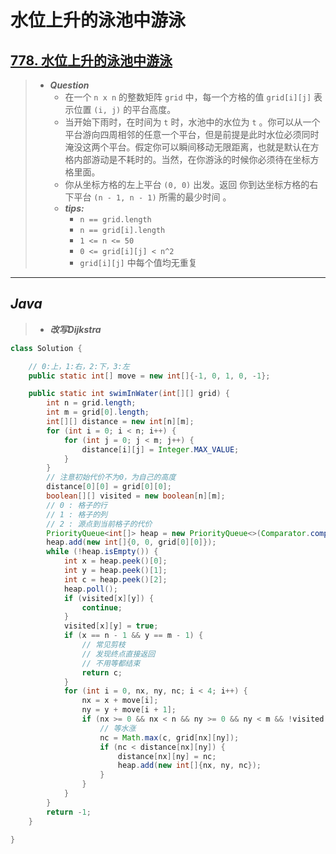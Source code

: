 # 水位上升的泳池中游泳

## [778. 水位上升的泳池中游泳](https://leetcode.cn/problems/swim-in-rising-water/)

> - ***Question***
>   - 在一个 `n x n` 的整数矩阵 `grid` 中，每一个方格的值 `grid[i][j]` 表示位置 `(i, j)` 的平台高度。
>   - 当开始下雨时，在时间为 `t` 时，水池中的水位为 `t` 。你可以从一个平台游向四周相邻的任意一个平台，但是前提是此时水位必须同时淹没这两个平台。假定你可以瞬间移动无限距离，也就是默认在方格内部游动是不耗时的。当然，在你游泳的时候你必须待在坐标方格里面。
>   - 你从坐标方格的左上平台 `(0, 0)` 出发。返回 你到达坐标方格的右下平台 `(n - 1, n - 1)` 所需的最少时间 。
>   - ***tips:***
>     - `n == grid.length`
>     - `n == grid[i].length`
>     - `1 <= n <= 50`
>     - `0 <= grid[i][j] < n^2`
>     - `grid[i][j]` 中每个值均无重复

---

## *Java*

> - ***改写Dijkstra***

```java
class Solution {

    // 0:上，1:右，2:下，3:左
    public static int[] move = new int[]{-1, 0, 1, 0, -1};

    public static int swimInWater(int[][] grid) {
        int n = grid.length;
        int m = grid[0].length;
        int[][] distance = new int[n][m];
        for (int i = 0; i < n; i++) {
            for (int j = 0; j < m; j++) {
                distance[i][j] = Integer.MAX_VALUE;
            }
        }
        // 注意初始代价不为0，为自己的高度
        distance[0][0] = grid[0][0];
        boolean[][] visited = new boolean[n][m];
        // 0 : 格子的行
        // 1 : 格子的列
        // 2 : 源点到当前格子的代价
        PriorityQueue<int[]> heap = new PriorityQueue<>(Comparator.comparingInt(a -> a[2]));
        heap.add(new int[]{0, 0, grid[0][0]});
        while (!heap.isEmpty()) {
            int x = heap.peek()[0];
            int y = heap.peek()[1];
            int c = heap.peek()[2];
            heap.poll();
            if (visited[x][y]) {
                continue;
            }
            visited[x][y] = true;
            if (x == n - 1 && y == m - 1) {
                // 常见剪枝
                // 发现终点直接返回
                // 不用等都结束
                return c;
            }
            for (int i = 0, nx, ny, nc; i < 4; i++) {
                nx = x + move[i];
                ny = y + move[i + 1];
                if (nx >= 0 && nx < n && ny >= 0 && ny < m && !visited[nx][ny]) {
                    // 等水涨
                    nc = Math.max(c, grid[nx][ny]);
                    if (nc < distance[nx][ny]) {
                        distance[nx][ny] = nc;
                        heap.add(new int[]{nx, ny, nc});
                    }
                }
            }
        }
        return -1;
    }

}
```
